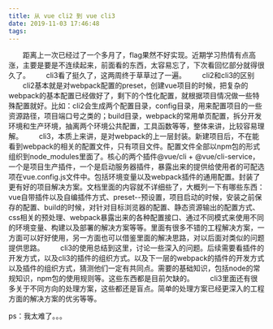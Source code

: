 ```yaml
---
title: 从 vue cli2 到 vue cli3
date: 2019-11-03 17:46:48
tags:
---
```

&emsp;&emsp;距离上一次已经过了一个多月了，flag果然不好实现。近期学习热情有点高涨，主要是要是不连续起来，前面看的东西，太容易忘了，下次看回忆部分就得很久了。
&emsp;&emsp;cli3看了挺久了，这两周终于草草过了一遍。
&emsp;&emsp;cli2和cli3的区别
&emsp;&emsp;cli2基本就是对webpack配置的preset，创建vue项目的时候，把复杂的webpack的基本配置已经做好了，剩下的个性化配置，就根据项目情况做一些特殊配置就好。比如：cli2会生成两个配置目录，config目录，用来配置项目的一些资源路径，项目端口号之类的；build目录，webpack的常用单页配置，拆分开发环境和生产环境，抽离两个环境公共配置，工具函数等等，整体来讲，比较容易理解。
&emsp;&emsp;cli3，本质上来讲，是对webpack的上一层封装。新建项目后，不在能看到webpack的相关的配置文件，只有项目文件。配置文件全部以npm包的形式组织到node_modules里面了。核心的两个插件@vue/cli + @vue/cli-service，一个是项目生产插件，一个是启动服务器插件，暴露出来的提供给使用者的可配选项在vue.config.js文件中。包括环境变量以及webpack插件的通用配置。封装了更有好的项目解决方案。文档里面的内容就不详细些了，大概列一下有哪些东西：vue自带插件以及自编插件方式、preset--预设置，项目启动的时候，安装之前保存的配置、build的时候，对针对目标浏览器的配置、静态资源输出的配置方式、css相关的预处理、webpack暴露出来的各种配置接口、通过不同模式来使用不同的环境变量、构建以及部署的解决方案等等。里面有很多不错的工程解决方案，一方面可以好好使用，另一方面也可以借鉴里面的解决思路，对以后面对类似的问题提供思路。
&emsp;&emsp;cli3的使用总结到这里，讨论一些深入的问题。后续需要看插件的开发方式，以及cli3的插件的组织方式。以及下一层的webpack的插件的开发方式以及插件的组织方式，猜测他们一定有共同点。需要的基础知识，包括node的常规知识，npm包的使用规则等。这些东西都是目前欠缺的。
&emsp;&emsp;cli3里面还有很多关于不同方向的处理方案，这些都还是盲点。简单的处理方案已经更深入的工程方面的解决方案的优劣等等。

ps：我太难了。。。